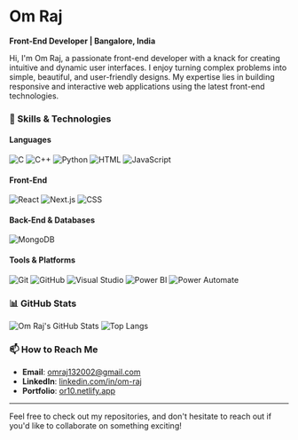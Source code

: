 # Om Raj

**Front-End Developer | Bangalore, India**

Hi, I'm Om Raj, a passionate front-end developer with a knack for creating intuitive and dynamic user interfaces. I enjoy turning complex problems into simple, beautiful, and user-friendly designs. My expertise lies in building responsive and interactive web applications using the latest front-end technologies.

### 🚀 Skills & Technologies

#### Languages
![C](https://img.shields.io/badge/C-00599C?style=for-the-badge&logo=c&logoColor=white)
![C++](https://img.shields.io/badge/C%2B%2B-00599C?style=for-the-badge&logo=c%2B%2B&logoColor=white)
![Python](https://img.shields.io/badge/Python-3776AB?style=for-the-badge&logo=python&logoColor=white)
![HTML](https://img.shields.io/badge/HTML5-E34F26?style=for-the-badge&logo=html5&logoColor=white)
![JavaScript](https://img.shields.io/badge/JavaScript-F7DF1E?style=for-the-badge&logo=javascript&logoColor=black)

#### Front-End
![React](https://img.shields.io/badge/React-61DAFB?style=for-the-badge&logo=react&logoColor=black)
![Next.js](https://img.shields.io/badge/Next.js-000000?style=for-the-badge&logo=nextdotjs&logoColor=white)
![CSS](https://img.shields.io/badge/CSS3-1572B6?style=for-the-badge&logo=css3&logoColor=white)

#### Back-End & Databases
![MongoDB](https://img.shields.io/badge/MongoDB-47A248?style=for-the-badge&logo=mongodb&logoColor=white)

#### Tools & Platforms
![Git](https://img.shields.io/badge/Git-F05032?style=for-the-badge&logo=git&logoColor=white)
![GitHub](https://img.shields.io/badge/GitHub-181717?style=for-the-badge&logo=github&logoColor=white)
![Visual Studio](https://img.shields.io/badge/Visual_Studio-5C2D91?style=for-the-badge&logo=visual%20studio&logoColor=white)
![Power BI](https://img.shields.io/badge/Power%20BI-F2C811?style=for-the-badge&logo=power%20bi&logoColor=black)
![Power Automate](https://img.shields.io/badge/Microsoft%20Power%20Automate-0066FF?style=for-the-badge&logo=microsoft%20power%20automate&logoColor=white)

### 📊 GitHub Stats

![Om Raj's GitHub Stats](https://github-readme-stats.vercel.app/api?username=Or-10&show_icons=true&theme=radical)
![Top Langs](https://github-readme-stats.vercel.app/api/top-langs/?username=Or-10&layout=compact&theme=radical)

### 📫 How to Reach Me

- **Email**: [omraj132002@gmail.com](mailto:omraj132002@gmail.com)
- **LinkedIn**: [linkedin.com/in/om-raj](https://www.linkedin.com/in/om-raj)
- **Portfolio**: [or10.netlify.app](https://or10.netlify.app)

---

Feel free to check out my repositories, and don't hesitate to reach out if you'd like to collaborate on something exciting!
